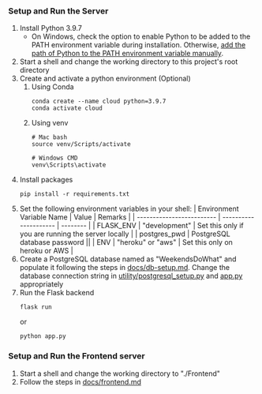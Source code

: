 ### Setup and Run the Server
1. Install Python 3.9.7
    - On Windows, check the option to enable Python to be added to the PATH environment variable during installation. Otherwise, [add the path of Python to the PATH environment variable manually](https://www.architectryan.com/2018/08/31/how-to-change-environment-variables-on-windows-10/).
1. Start a shell and change the working directory to this project's root directory
1. Create and activate a python environment (Optional)
    1. Using Conda
        ```
        conda create --name cloud python=3.9.7
        conda activate cloud
        ```
    1. Using venv
        ```
        # Mac bash
        source venv/Scripts/activate

        # Windows CMD
        venv\Scripts\activate
        ```
1. Install packages
    ```
    pip install -r requirements.txt
    ```
1. Set the following environment variables in your shell:
    | Environment Variable Name | Value                 | Remarks |
    | ------------------------- | --------------------- | -------- |
    | FLASK_ENV                 | "development"           | Set this only if you are running the server locally |
    | postgres_pwd              | PostgreSQL database password  ||
    | ENV                       | "heroku" or "aws"     | Set this only on heroku or AWS |
1. Create a PostgreSQL database named as "WeekendsDoWhat" and populate it following the steps in [docs/db-setup.md](docs/db-setup.md).
    Change the database connection string in [utility/postgresql_setup.py](utility/postgresql_setup.py) and [app.py](app.py) appropriately
1. Run the Flask backend
    ```
    flask run
    ```
    or
    ```
    python app.py
    ```

### Setup and Run the Frontend server
1. Start a shell and change the working directory to "./Frontend"
1. Follow the steps in [docs/frontend.md](docs/frontend.md)
